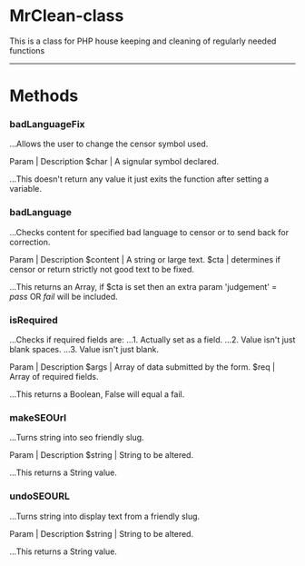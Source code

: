 # MrClean-class
This is a class for PHP house keeping and cleaning of regularly needed functions

------

# Methods

### badLanguageFix

...Allows the user to change the censor symbol used.

Param | Description
$char | A signular symbol declared.

...This doesn't return any value it just exits the function after setting a variable.


### badLanguage

...Checks content for specified bad language to censor or to send back for correction.

Param | Description
$content | A string or large text.
$cta | determines if censor or return strictly not good text to be fixed.

...This returns an Array, if $cta is set then an extra param 'judgement' = *pass* OR *fail* will be included.


### isRequired

...Checks if required fields are:
...1. Actually set as a field.
...2. Value isn't just blank spaces.
...3. Value isn't just blank.

Param | Description
$args | Array of data submitted by the form.
$req | Array of required fields.

...This returns a Boolean, False will equal a fail.


### makeSEOUrl

...Turns string into seo friendly slug.

Param | Description
$string | String to be altered.

...This returns a String value.


### undoSEOURL

...Turns string into display text from a friendly slug.

Param | Description
$string | String to be altered.

...This returns a String value.
